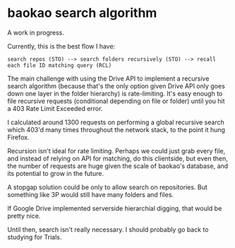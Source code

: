 # baokao search algorithm

A work in progress.

Currently, this is the best flow I have:

    search repos (STO) --> search folders recursively (STO) --> recall each file ID matching query (RCL) 

The main challenge with using the Drive API to implement a recursive search algorithm (because that's the only option given Drive API only goes down one layer in the folder hierarchy) is rate-limiting. It's easy enough to file recursive requests (conditional depending on file or folder) until you hit a 403 Rate Limit Exceeded error.

I calculated around 1300 requests on performing a global recursive search which 403'd many times throughout the network stack, to the point it hung Firefox.

Recursion isn't ideal for rate limiting. Perhaps we could just grab every file, and instead of relying on API for matching, do this clientside, but even then, the number of requests are huge given the scale of baokao's database, and its potential to grow in the future. 

A stopgap solution could be only to allow search on repositories. But something like 3P would still have many folders and files.

If Google Drive implemented serverside hierarchial digging, that would be pretty nice.

Until then, search isn't really necessary. I should probably go back to studying for Trials.